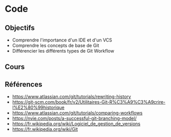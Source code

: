 # Code

## Objectifs

- Comprendre l'importance d'un IDE et d'un VCS
- Comprendre les concepts de base de Git
- Différencier les différents types de Git Workflow

## Cours

<Reaveal name="code" />

## Références

- https://www.atlassian.com/git/tutorials/rewriting-history
- https://git-scm.com/book/fr/v2/Utilitaires-Git-R%C3%A9%C3%A9crire-l%E2%80%99historique
- https://www.atlassian.com/git/tutorials/comparing-workflows
- https://nvie.com/posts/a-successful-git-branching-model/
- https://fr.wikipedia.org/wiki/Logiciel_de_gestion_de_versions
- https://fr.wikipedia.org/wiki/Git
